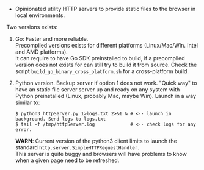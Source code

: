 - Opinionated utility HTTP servers to provide static files to the browser in local environments.

Two versions exists:

1. Go: Faster and more reliable.<br/>
   Precompiled versions exists for different platforms (Linux/Mac/Win. Intel and AMD platforms).<br/>
    It can require to have Go SDK preinstalled to build, if a precompiled version does not exists 
   for can still try to build it from source. Check the script `build_go_binary_cross_platform.sh` 
   for a cross-platform build.

   
2. Python version. Backup server if option 1 does not work. "Quick way" to have an static file server 
   server up and ready on any system with Python preinstalled (Linux, probably Mac, maybe Win).
   Launch in a way similar to:
   ```
   $ python3 httpServer.py 1>logs.txt 2>&1 & # <·· launch in background. Send logs to logs.txt
   $ tail -f /tmp/httpServer.log             # <·· check logs for any error.
   ```
   **WARN**: Current version of the python3 client limits to launch the standard
   `http.server.SimpleHTTPRequestHandler`.<br/>
   This server is quite buggy and browsers will have problems to know when a given page need to be
   refreshed.
   
 
